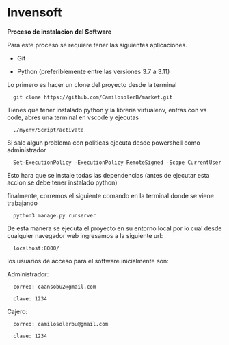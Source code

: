 # Invensoft

**Proceso de instalacion del Software**

Para este proceso se requiere tener las siguientes aplicaciones.

-   Git

-   Python (preferiblemente entre las versiones 3.7 a 3.11)

Lo primero es hacer un clone del proyecto desde la terminal
~~~
  git clone https://github.com/CamilosolerB/market.git
~~~
Tienes que tener instalado python y la libreria virtualenv, entras con vs code, abres una terminal en vscode y ejecutas
~~~
  ./myenv/Script/activate
~~~
Si sale algun problema con politicas ejecuta desde powershell como administrador
~~~
  Set-ExecutionPolicy -ExecutionPolicy RemoteSigned -Scope CurrentUser
~~~

Esto hara que se instale todas las dependencias (antes de ejecutar esta
accion se debe tener instalado python)

finalmente, corremos el siguiente comando en la terminal donde se viene
trabajando
~~~
  python3 manage.py runserver
~~~
De esta manera se ejecuta el proyecto en su entorno local por lo cual
desde cualquier navegador web ingresamos a la siguiente url:
~~~
  localhost:8000/
~~~

los usuarios de acceso para el software inicialmente son:

Administrador:
~~~
  correo: caansobu2@gmail.com

  clave: 1234
~~~
Cajero:
~~~
  correo: camilosolerbu@gmail.com

  clave: 1234
~~~
